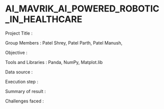 # AI_MAVRIK_AI_POWERED_ROBOTIC_IN_HEALTHCARE
Project Title : 

Group Members : Patel Shrey, Patel Parth, Patel Manush, 

Objective :

Tools and Libraries : Panda, NumPy, Matplot.lib

Data source : 

Execution step : 

Summary of result :

Challenges faced : 
